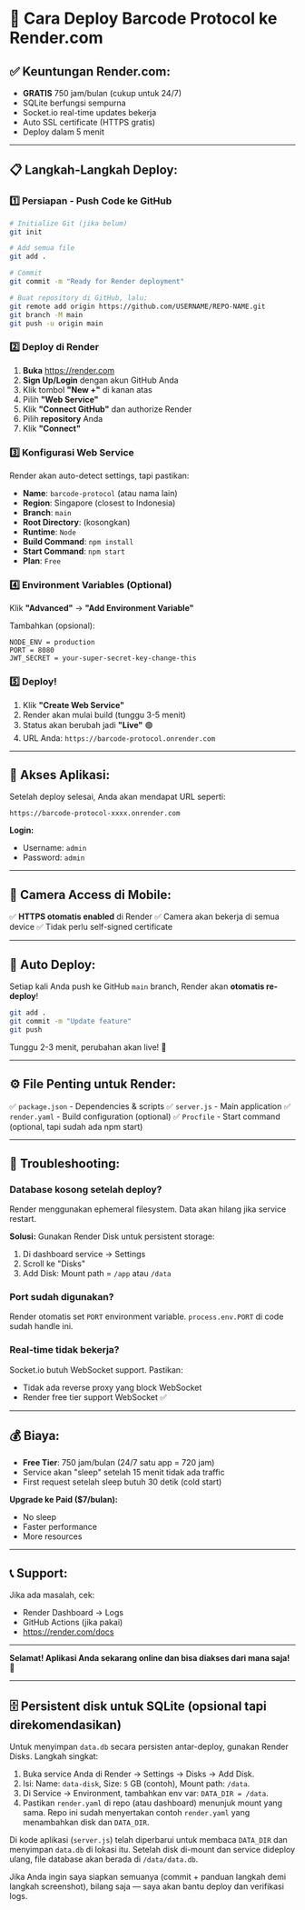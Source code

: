 # 🚀 Cara Deploy Barcode Protocol ke Render.com

## ✅ Keuntungan Render.com:
- **GRATIS** 750 jam/bulan (cukup untuk 24/7)
- SQLite berfungsi sempurna
- Socket.io real-time updates bekerja
- Auto SSL certificate (HTTPS gratis)
- Deploy dalam 5 menit

---

## 📋 Langkah-Langkah Deploy:

### 1️⃣ **Persiapan - Push Code ke GitHub**

```bash
# Initialize Git (jika belum)
git init

# Add semua file
git add .

# Commit
git commit -m "Ready for Render deployment"

# Buat repository di GitHub, lalu:
git remote add origin https://github.com/USERNAME/REPO-NAME.git
git branch -M main
git push -u origin main
```

### 2️⃣ **Deploy di Render**

1. **Buka** https://render.com
2. **Sign Up/Login** dengan akun GitHub Anda
3. Klik tombol **"New +"** di kanan atas
4. Pilih **"Web Service"**
5. Klik **"Connect GitHub"** dan authorize Render
6. Pilih **repository** Anda
7. Klik **"Connect"**

### 3️⃣ **Konfigurasi Web Service**

Render akan auto-detect settings, tapi pastikan:

- **Name**: `barcode-protocol` (atau nama lain)
- **Region**: Singapore (closest to Indonesia)
- **Branch**: `main`
- **Root Directory**: (kosongkan)
- **Runtime**: `Node`
- **Build Command**: `npm install`
- **Start Command**: `npm start`
- **Plan**: `Free`

### 4️⃣ **Environment Variables (Optional)**

Klik **"Advanced"** → **"Add Environment Variable"**

Tambahkan (opsional):
```
NODE_ENV = production
PORT = 8080
JWT_SECRET = your-super-secret-key-change-this
```

### 5️⃣ **Deploy!**

1. Klik **"Create Web Service"**
2. Render akan mulai build (tunggu 3-5 menit)
3. Status akan berubah jadi **"Live"** 🟢
4. URL Anda: `https://barcode-protocol.onrender.com`

---

## 🎯 Akses Aplikasi:

Setelah deploy selesai, Anda akan mendapat URL seperti:
```
https://barcode-protocol-xxxx.onrender.com
```

**Login:**
- Username: `admin`
- Password: `admin`

---

## 📱 Camera Access di Mobile:

✅ **HTTPS otomatis enabled** di Render
✅ Camera akan bekerja di semua device
✅ Tidak perlu self-signed certificate

---

## 🔄 Auto Deploy:

Setiap kali Anda push ke GitHub `main` branch, Render akan **otomatis re-deploy**!

```bash
git add .
git commit -m "Update feature"
git push
```

Tunggu 2-3 menit, perubahan akan live! 🚀

---

## ⚙️ File Penting untuk Render:

✅ `package.json` - Dependencies & scripts
✅ `server.js` - Main application
✅ `render.yaml` - Build configuration (optional)
✅ `Procfile` - Start command (optional, tapi sudah ada npm start)

---

## 🐛 Troubleshooting:

### Database kosong setelah deploy?
Render menggunakan ephemeral filesystem. Data akan hilang jika service restart.

**Solusi:** Gunakan Render Disk untuk persistent storage:
1. Di dashboard service → Settings
2. Scroll ke "Disks"
3. Add Disk: Mount path = `/app` atau `/data`

### Port sudah digunakan?
Render otomatis set `PORT` environment variable. 
`process.env.PORT` di code sudah handle ini.

### Real-time tidak bekerja?
Socket.io butuh WebSocket support. Pastikan:
- Tidak ada reverse proxy yang block WebSocket
- Render free tier support WebSocket ✅

---

## 💰 Biaya:

- **Free Tier**: 750 jam/bulan (24/7 satu app = 720 jam)
- Service akan "sleep" setelah 15 menit tidak ada traffic
- First request setelah sleep butuh 30 detik (cold start)

**Upgrade ke Paid ($7/bulan):**
- No sleep
- Faster performance
- More resources

---

## 📞 Support:

Jika ada masalah, cek:
- Render Dashboard → Logs
- GitHub Actions (jika pakai)
- https://render.com/docs

---

**Selamat! Aplikasi Anda sekarang online dan bisa diakses dari mana saja! 🎉**

---

## 🗄️ Persistent disk untuk SQLite (opsional tapi direkomendasikan)

Untuk menyimpan `data.db` secara persisten antar-deploy, gunakan Render Disks. Langkah singkat:

1. Buka service Anda di Render → Settings → Disks → Add Disk.
2. Isi: Name: `data-disk`, Size: `5` GB (contoh), Mount path: `/data`.
3. Di Service → Environment, tambahkan env var: `DATA_DIR = /data`.
4. Pastikan `render.yaml` di repo (atau dashboard) menunjuk mount yang sama. Repo ini sudah menyertakan contoh `render.yaml` yang menambahkan disk dan `DATA_DIR`.

Di kode aplikasi (`server.js`) telah diperbarui untuk membaca `DATA_DIR` dan menyimpan `data.db` di lokasi itu. Setelah disk di-mount dan service dideploy ulang, file database akan berada di `/data/data.db`.

Jika Anda ingin saya siapkan semuanya (commit + panduan langkah demi langkah screenshot), bilang saja — saya akan bantu deploy dan verifikasi logs.
